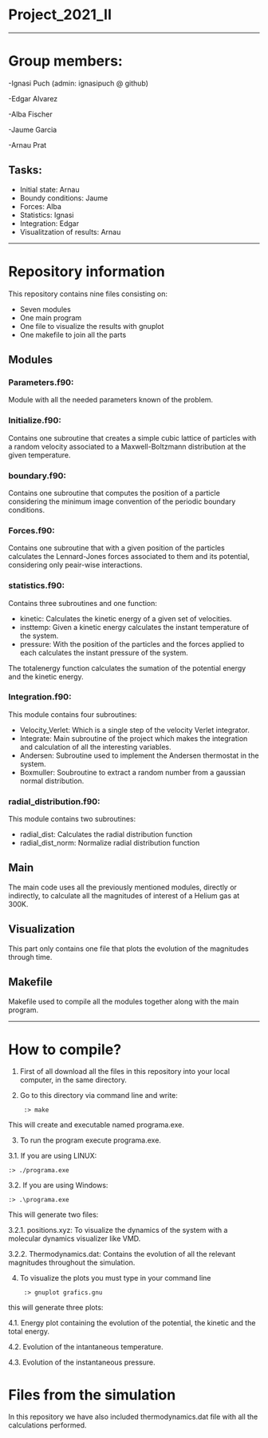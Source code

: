 
# Project_2021_II
---


# Group members:

-Ignasi Puch (admin: ignasipuch @ github)

-Edgar Alvarez

-Alba Fischer

-Jaume Garcia

-Arnau Prat


## Tasks:

- Initial state: Arnau
- Boundy conditions: Jaume
- Forces: Alba
- Statistics: Ignasi
- Integration: Edgar
- Visualitzation of results: Arnau

---

# Repository information

This repository contains nine files consisting on:

- Seven modules
- One main program
- One file to visualize the results with gnuplot
- One makefile to join all the parts

## Modules

### Parameters.f90:

Module with all the needed parameters known of the problem.

### Initialize.f90:

Contains one subroutine that creates a simple cubic lattice of particles with a random velocity associated to a Maxwell-Boltzmann distribution at the given temperature. 

### boundary.f90:

Contains one subroutine that computes the position of a particle considering the minimum image convention of the periodic boundary conditions.

### Forces.f90:

Contains one subroutine that with a given position of the particles calculates the Lennard-Jones forces associated to them and its potential, considering only peair-wise interactions.

### statistics.f90:

Contains three subroutines and one function:
- kinetic: Calculates the kinetic energy of a given set of velocities.
- insttemp: Given a kinetic energy calculates the instant temperature of the system.
- pressure: With the position of the particles and the forces applied to each calculates the instant pressure of the system.

The totalenergy function calculates the sumation of the potential energy and the kinetic energy.

### Integration.f90:

This module contains four subroutines:
- Velocity_Verlet: Which is a single step of the velocity Verlet integrator.
- Integrate: Main subroutine of the project which makes the integration and calculation of all the interesting variables.
- Andersen: Subroutine used to implement the Andersen thermostat in the system.
- Boxmuller: Soubroutine to extract a random number from a gaussian normal distribution.

### radial_distribution.f90:
This module contains two subroutines:
- radial_dist: Calculates the radial distribution function
- radial_dist_norm: Normalize radial distribution function

## Main

The main code uses all the previously mentioned modules, directly or indirectly, to calculate all the magnitudes of interest of a Helium gas at 300K.

## Visualization

This part only contains one file that plots the evolution of the magnitudes through time.

## Makefile

Makefile used to compile all the modules together along with the main program.

---

# How to compile?

1. First of all download all the files in this repository into your local computer, in the same directory.
2. Go to this directory via command line and write:

        :> make

This will create and executable named programa.exe.

3. To run the program execute programa.exe.

  3.1. If you are using LINUX:

    :> ./programa.exe

  3.2. If you are using Windows:

    :> .\programa.exe

   This will generate two files:

   3.2.1. positions.xyz: To visualize the dynamics of the system with a molecular dynamics visualizer like VMD.
  
   3.2.2. Thermodynamics.dat: Contains the evolution of all the relevant magnitudes throughout the simulation.

4. To visualize the plots you must type in your command line

        :> gnuplot grafics.gnu

this will generate three plots:

  4.1. Energy plot containing the evolution of the potential, the kinetic and the total energy. 
  
  4.2. Evolution of the intantaneous temperature.
   
  4.3. Evolution of the instantaneous pressure.

# Files from the simulation

In this repository we have also included thermodynamics.dat file with all the calculations performed.

